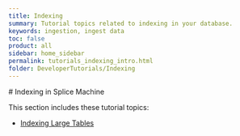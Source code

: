 ```yaml
---
title: Indexing
summary: Tutorial topics related to indexing in your database.
keywords: ingestion, ingest data
toc: false
product: all
sidebar: home_sidebar
permalink: tutorials_indexing_intro.html
folder: DeveloperTutorials/Indexing
---
```

<section>
<div class="TopicContent" data-swiftype-index="true" markdown="1">
# Indexing in Splice Machine

This section includes these tutorial topics:

*  [Indexing Large Tables](tutorials_indexing_largeindex.html)

</div>
</section>
